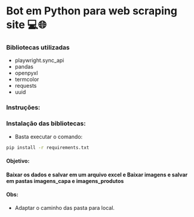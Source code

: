# Bot em Python para web scraping site 💻🌐


### Bibliotecas utilizadas

- playwright.sync_api
- pandas
- openpyxl
- termcolor
- requests
- uuid
</div>

### Instruções:

 <h3> Instalação das bibliotecas:</h3>

 - Basta executar o comando:


```bash
pip install -r requirements.txt
```

#### Objetivo:
<h4>Baixar os dados e salvar em um arquivo excel e Baixar imagens e salvar em pastas imagens_capa e imagens_produtos</h4>


#### Obs:
- Adaptar o caminho das pasta para local.



